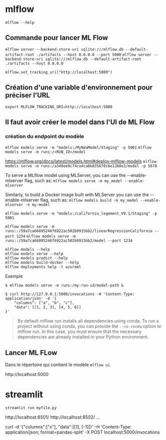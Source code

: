 
# mlflow
`mlflow --help`

## Commande pour lancer ML Flow
`mlflow server --backend-store-uri sqlite:///mlflow.db --default-artifact-root ./artifacts --host 0.0.0.0 --port 5000`
`mlflow server --backend-store-uri sqlite:///mlflow.db --default-artifact-root ./artifacts --host 0.0.0.0`

`mlflow.set_tracking_uri("http://localhost:5000")`
## Création d'une variable d'environnement pour préciser l'URL
`export MLFLOW_TRACKING_URI=http://localhost:5000`

## Il faut avoir créer le model dans l'UI de ML Flow
### création du endpoint du modèle
`mlflow models serve -m "models:/MyNewModel/Staging" -p 5001`
`mlflow models serve -m runs:/<RUN_ID>/model`

https://mlflow.org/docs/latest/models.html#deploy-mlflow-models
`mlflow models serve -m runs:/a348ee0c74ca4ca6b835670c6e1260e1/model -p 5678`

To serve a MLflow model using MLServer, you can use the --enable-mlserver flag, such as:
`mlflow models serve -m my_model --enable-mlserver`

Similarly, to build a Docker image built with MLServer you can use the --enable-mlserver flag, such as:
`mlflow models build -m my_model --enable-mlserver -n my-model`


`mlflow models serve -m "models:/california_logement_V0.1/Staging" -p 5001`

`mlflow models serve -m runs::/59a7ca66895246f6922ac502b9915bb2/linearRegressionCalifornie --port 1234`
`mlflow models serve -m runs::/59a7ca66895246f6922ac502b9915bb2/model --port 1234`

```
mlflow models --help
mlflow models serve --help
mlflow models predict --help
mlflow models build-docker --help
mlflow deployments help -t azureml
```

Exemple
```
$ mlflow models serve -m runs:/my-run-id/model-path &

$ curl http://127.0.0.1:5000/invocations -H 'Content-Type: application/json' -d '{
    "columns": ["a", "b", "c"],
    "data": [[1, 2, 3], [4, 5, 6]]
}'
```



> By default mlflow run installs all dependencies using conda. To run a project without using conda, you can provide the `--no-conda` option to mlflow run. In this case, you must ensure that the necessary dependencies are already installed in your Python environment.

## Lancer ML FLow
Dans le répertoire qui contient le modèle
`mlflow ui`

http://localhost:5000

# streamlit 
`streamlit run myfile.py`

http://localhost:8501/
http://localhost:8502/
...

curl -d '{"columns":["x"], "data":[[1], [-1]]}' -H 'Content-Type: application/json; format=pandas-split' -X POST localhost:5000/invocations